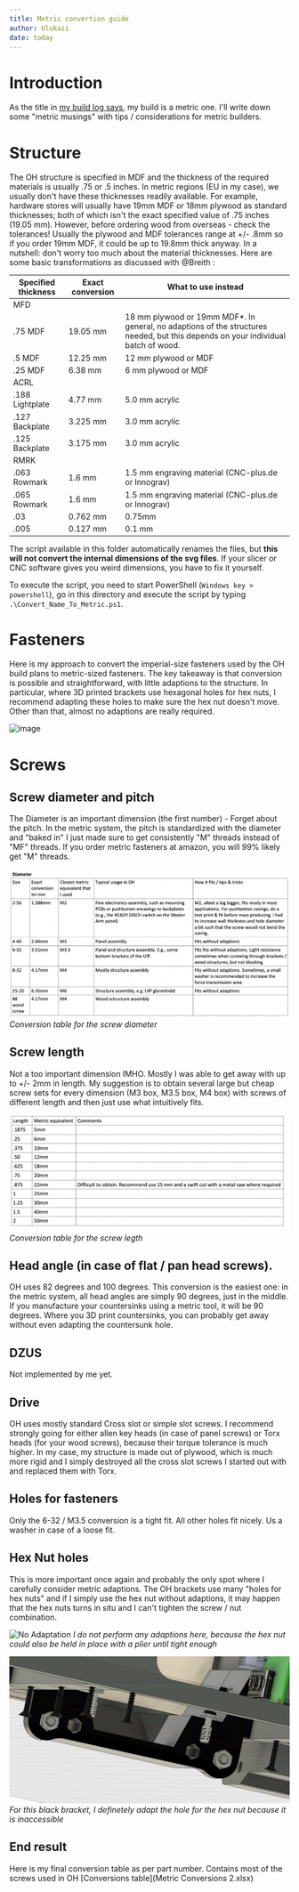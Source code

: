 ```yaml
---
title: Metric convertion guide
author: Ulukaii
date: today
---
```


# Introduction

As the title in [my build log says](https://discord.com/channels/392833351238811648/1278055599082442907), my build is a metric one. I'll write down some "metric musings" with tips / considerations for metric builders. 

# Structure

The OH structure is specified in MDF and the thickness of the required materials is usually .75 or .5 inches. In metric regions (EU in my case), we usually don't have these thicknesses readily available. For example, hardware stores will usually have 19mm MDF or 18mm plywood as standard thicknesses; both of which isn't the exact specified value of .75 inches (19.05 mm). However, before ordering wood from overseas - check the tolerances! Usually the plywood and MDF tolerances range at +/- .8mm so if you order 19mm MDF, it could be up to 19.8mm thick anyway. In a nutshell: don't worry too much about the material thicknesses. Here are some basic transformations as discussed with @Breith :

|     Specified thickness      |     Exact conversion      |     What to use instead                                                                                                                  |
|------------------------------|---------------------------|------------------------------------------------------------------------------------------------------------------------------------------|
|  MFD                         |                           |                                                                                                                                          |
|     .75 MDF                  |     19.05 mm              |    18   mm   plywood or 19mm MDF*. In general, no adaptions of the structures needed, but this depends on your individual batch of wood. |
|     .5  MDF                  |     12.25 mm              |    12   mm   plywood or MDF                                                                                                              |
|     .25 MDF                  |      6.38 mm              |     6   mm   plywood or MDF                                                                                                              |
|  ACRL                        |                           |                                                                                                                                          |
|     .188 Lightplate          |     4.77  mm              |     5.0 mm  acrylic                                                                                                                      |
|     .127 Backplate           |     3.225 mm              |     3.0 mm  acrylic                                                                                                                      |
|     .125 Backplate           |     3.175 mm              |     3.0 mm  acrylic                                                                                                                      |
|  RMRK                        |                           |                                                                                                                                          |
|     .063 Rowmark             |     1.6   mm              |     1.5 mm  engraving material (CNC-plus.de or Innograv)                                                                                 |
|     .065 Rowmark             |     1.6   mm              |     1.5 mm  engraving material (CNC-plus.de or Innograv)                                                                                 |
|     .03                      |     0.762 mm              |     0.75mm                                                                                                                               |
|     .005                     |     0.127 mm              |     0.1 mm                                                                                                                               |

The script available in this folder automatically renames the files, but **this will not convert the internal dimensions of the svg files**. If your slicer or CNC software gives you weird dimensions, you have to fix it yourself.

To execute the script, you need to start PowerShell (`Windows key > powershell`), go in this directory and execute the script by typing `.\Convert_Name_To_Metric.ps1`.

# Fasteners

Here is my approach to convert the imperial-size fasteners used by the OH build plans to metric-sized fasteners. The key takeaway is that conversion is possible and straightforward, with little adaptions to the structure. In particular, where 3D printed brackets use hexagonal holes for hex nuts, I recommend adapting these holes to make sure the hex nut doesn't move. Other than that, almost no adaptions are really required.

![image](files/Users/jzhang/Desktop/Isolated.png)

# Screws

## Screw diameter and pitch

The Diameter is an important dimension (the first number) - Forget about the pitch. In the metric system, the pitch is standardized with the diameter and "baked in" I just made sure to get consistently "M" threads instead of "MF" threads. If you order metric fasteners at amazon, you will 99% likely get "M" threads.

![Conversion table for the screw diameter](screw_diameter_conversion.png)
*Conversion table for the screw diameter*

## Screw length
Not a too important dimension IMHO. Mostly I was able to get away with up to +/- 2mm in length. My suggestion is to obtain several large but cheap screw sets for every dimension (M3 box, M3.5 box, M4 box) with screws of different length and then just use what intuitively fits. 

![Conversion table for the screw length](screw_length_conversion.png)
*Conversion table for the screw legth*

## Head angle (in case of flat / pan head screws).

OH uses 82 degrees and 100 degrees. This conversion is the easiest one: in the metric system, all head angles are simply 90 degrees, just in the middle. If you manufacture your countersinks using a metric tool, it will be 90 degrees. Where you 3D print countersinks, you can probably get away without even adapting the countersunk hole. 

## DZUS 

Not implemented by me yet.

## Drive 

OH uses mostly standard Cross slot or simple slot screws. I recommend strongly going for either allen key heads (in case of panel screws) or Torx heads (for your wood screws), because their torque tolerance is much higher. In my case, my structure is made out of plywood, which is much more rigid and I simply destroyed all the cross slot screws I started out with and replaced them with Torx.

## Holes for fasteners

Only the 6-32 / M3.5 conversion is a tight fit. All other holes fit nicely. Us a washer in case of a loose fit. 

## Hex Nut holes

This is more important once again and probably the only spot where I carefully consider metric adaptions. The OH brackets use many "holes for hex nuts" and if I simply use the hex nut without adaptions, it may happen that the hex nuts turns in situ and I can't tighten the screw / nut combination. 

![No Adaptation](noadaptation.png)
*I do not perform any adaptions here, because the hex nut could also be held in place with a plier until tight enough*

![Adaptation](adaptation.png)
*For this black bracket, I definetely adapt the hole for the hex nut because it is inaccessible*

## End result

Here is my final conversion table as per part number. Contains most of the screws used in OH
[Conversions table](Metric Conversions 2.xlsx)